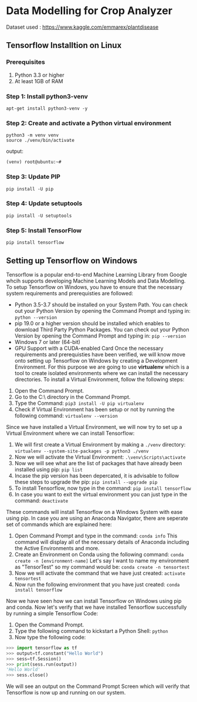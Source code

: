 # <strong>Data Modelling for Crop Analyzer</strong>
Dataset used : https://www.kaggle.com/emmarex/plantdisease



## <strong>Tensorflow Installtion on Linux</strong>

### <b>Prerequisites</b>
1. Python 3.3 or higher
2. At least 1GB of RAM

### <b>Step 1: Install python3-venv</b>
```
apt-get install python3-venv -y
```

### <b>Step 2: Create and activate a Python virtual environment</b>
```
python3 -m venv venv
source ./venv/bin/activate
```
output:
```
(venv) root@ubuntu:~#
```

### <b>Step 3: Update PIP</b>
```
pip install -U pip
```

### <b>Step 4: Update setuptools</b>
```
pip install -U setuptools
```

### <b>Step 5: Install TensorFlow</b>
```
pip install tensorflow
```


## <strong>Setting up Tensorflow on Windows </strong>
Tensorflow is a popular end-to-end Machine Learning Library from Google whcih supports developing Machine Learning Models and Data Modelling. To setup Tensorflow on Windows, you have to ensure that the necessary system requirements and prerequisties are followed: 
- Python 3.5-3.7 should be installed on your System Path. You can check out your Python Version by opening the Command Prompt and typing in: ```python --version```
- pip 19.0 or a higher version should be installed which enables to download Third Party Python Packages. You can check out your Python Version by opening the Command Prompt and typing in: ```pip --version```
- Windows 7 or later (64-bit)
- GPU Support with a CUDA-enabled Card
Once the necessary requirements and prerequisties have been verified, we will know move onto setting up Tensorflow on Windows by creating a Development Environment. For this purpose we are going to use **virtualenv** which is a tool to create isolated environments where we can install the necessary directories.
To install a Virtual Environment, follow the following steps: 
1. Open the Command Prompt.
2. Go to the C:\ directory in the Command Prompt. 
3. Type the Command: ```pip3 install -U pip virtualenv```
4. Check if Virtual Environment has been setup or not by running the following command: ```virtualenv --version```

Since we have installed a Virtual Environment, we will now try to set up a Virtual Environment where we can install Tensorflow: 
1. We will first create a Virtual Environment by making a ```./venv``` directory: 
```virtualenv --system-site-packages -p python3 ./venv```
2. Now we will activate the Virtual Environment: 
```.\venv\Scripts\activate```
3. Now we will see what are the list of packages that have already been installed using pip: 
```pip list```
4. Incase the pip version has been depercated, it is advisable to follow these steps to upgrade the pip: 
```pip install --upgrade pip```
5. To install Tensorflow, now type in the command: 
```pip install tensorflow```
6. In case you want to exit the virtual environment you can just type in the command: 
```deactivate```

These commands will install Tensorflow on a Windows System with ease using pip. In case you are using an Anaconda Navigator, there are seperate set of commands which are explained here: 

1. Open Command Prompt and type in the command:
```conda info```
This command will display all of the necessary details of Anaconda including the Active Environments and more.
2. Create an Environment on Conda using the following command: 
```conda create -n [environment-name]```
Let's say I want to name my environment as "TensorTest" so my command would be: 
```conda create -n tensortest```
3. Now we will activate the command that we have just created: 
```activate tensortest```
4. Now run the following environment that you have just created: 
```conda install tensorflow```

Now we have seen how we can install Tensorflow on Windows using pip and conda. Now let's verify that we have installed Tensorflow successfully by running a simple Tensorflow Code: 
1. Open the Command Prompt. 
2. Type the following command to kickstart a Python Shell: ```python```
3. Now type the following code: 
```python
>>> import tensorflow as tf
>>> output=tf.constant("Hello World")
>>> sess=tf.Session()
>>> print(sess.run(output))
'Hello World'
>>> sess.close()
```

We will see an output on the Command Prompt Screen which will verify that Tensorflow is now up and running on our system.
